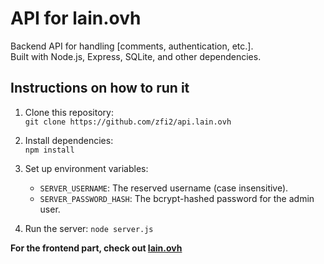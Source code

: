 # API for lain.ovh  
Backend API for handling [comments, authentication, etc.].\
Built with Node.js, Express, SQLite, and other dependencies.  

## Instructions on how to run it  
1. Clone this repository:  
   `git clone https://github.com/zfi2/api.lain.ovh`  
2. Install dependencies:  
   `npm install`  
3. Set up environment variables:  
    - `SERVER_USERNAME`: The reserved username (case insensitive).  
    - `SERVER_PASSWORD_HASH`: The bcrypt-hashed password for the admin user.  

4. Run the server:
    `node server.js`

**For the frontend part, check out [lain.ovh](https://github.com/zfi2/lain.ovh)**  